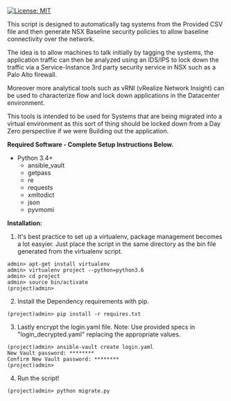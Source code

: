[![License: MIT](https://img.shields.io/badge/License-MIT-yellow.svg)](https://opensource.org/licenses/MIT)

This script is designed to automatically tag systems from the Provided CSV file and then generate NSX Baseline security policies to allow 
baseline connectivity over the network.

The idea is to allow machines to talk initially by tagging the systems, the application traffic can then be analyzed using an
IDS/IPS to lock down the traffic via a Service-Instance 3rd party security service in NSX such as a Palo Alto firewall.

Moreover more analytical tools such as vRNI (vRealize Network Insight) can be used to characterize flow and lock down applications in the 
Datacenter environment.

This tools is intended to be used for Systems that are being migrated into a virtual environment as this sort of thing should be locked down 
from a Day Zero perspective if we were Building out the application.

**Required Software - Complete Setup Instructions Below.**

* Python 3.4+
  * ansible_vault
  * getpass
  * re
  * requests
  * xmltodict
  * json
  * pyvmomi

**Installation:**
1) It's best practice to set up a virtualenv, package management becomes a lot easyier. Just place the script in the same directory as the bin file generated from the virtualenv script.
~~~
admin> apt-get install virtualenv
admin> virtualenv project --python=python3.6
admin> cd project
admin> source bin/activate
(project)admin>
~~~
2) Install the Dependency requirements with pip.
~~~
(project)admin> pip install -r requires.txt
~~~
3) Lastly encrypt the login.yaml file. Note: Use provided specs in "login_decrypted.yaml" replacing the appropriate values.
~~~
(project)admin> ansible-vault create login.yaml
New Vault password: ********
Confirm New Vault password: ********
(project)admin>
~~~
4) Run the script!
~~~
(project)admin> python migrate.py
~~~
